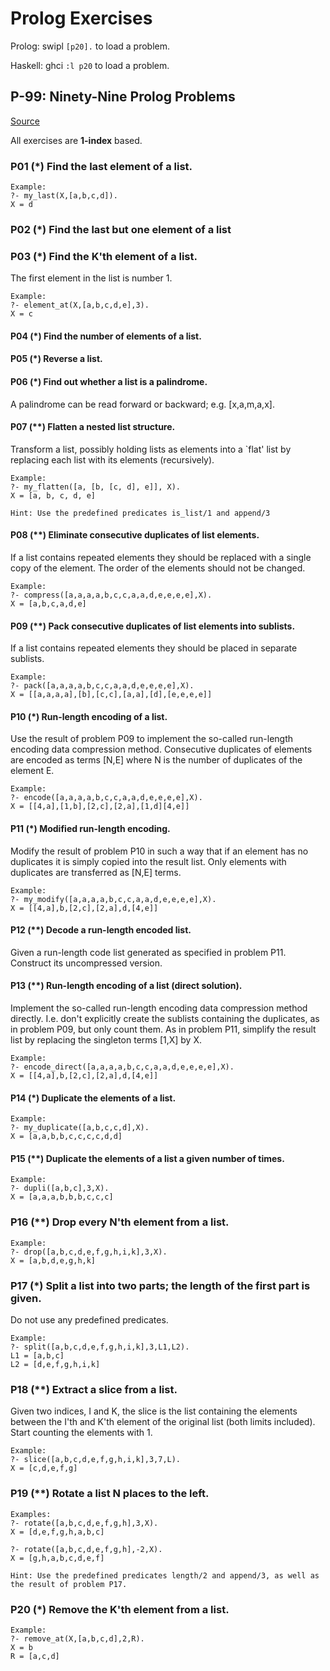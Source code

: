 # Prolog Exercises

Prolog: swipl
`[p20].` to load a problem.

Haskell: ghci
`:l p20` to load a problem.

## P-99: Ninety-Nine Prolog Problems
[Source](https://www.ic.unicamp.br/~meidanis/courses/mc336/2009s2/prolog/problemas/)

All exercises are **1-index** based.

### P01 (*) Find the last element of a list.
    
    Example:
    ?- my_last(X,[a,b,c,d]).
    X = d

### P02 (*) Find the last but one element of a list

### P03 (*) Find the K'th element of a list.
The first element in the list is number 1.

    Example:
    ?- element_at(X,[a,b,c,d,e],3).
    X = c

#### P04 (*) Find the number of elements of a list.

#### P05 (*) Reverse a list.

#### P06 (*) Find out whether a list is a palindrome.
A palindrome can be read forward or backward; e.g. [x,a,m,a,x].

#### P07 (**) Flatten a nested list structure.
Transform a list, possibly holding lists as elements into a `flat' list by replacing each list with its elements (recursively).

    Example:
    ?- my_flatten([a, [b, [c, d], e]], X).
    X = [a, b, c, d, e]

    Hint: Use the predefined predicates is_list/1 and append/3

#### P08 (**) Eliminate consecutive duplicates of list elements.
If a list contains repeated elements they should be replaced with a single copy of the element. The order of the elements should not be changed.

    Example:
    ?- compress([a,a,a,a,b,c,c,a,a,d,e,e,e,e],X).
    X = [a,b,c,a,d,e]

#### P09 (**) Pack consecutive duplicates of list elements into sublists.
If a list contains repeated elements they should be placed in separate sublists.

    Example:
    ?- pack([a,a,a,a,b,c,c,a,a,d,e,e,e,e],X).
    X = [[a,a,a,a],[b],[c,c],[a,a],[d],[e,e,e,e]]

#### P10 (*) Run-length encoding of a list.
Use the result of problem P09 to implement the so-called run-length encoding data compression method. Consecutive duplicates of elements are encoded as terms [N,E] where N is the number of duplicates of the element E.

    Example:
    ?- encode([a,a,a,a,b,c,c,a,a,d,e,e,e,e],X).
    X = [[4,a],[1,b],[2,c],[2,a],[1,d][4,e]]

#### P11 (*) Modified run-length encoding.
Modify the result of problem P10 in such a way that if an element has no duplicates it is simply copied into the result list. Only elements with duplicates are transferred as [N,E] terms.

    Example:
    ?- my_modify([a,a,a,a,b,c,c,a,a,d,e,e,e,e],X).
    X = [[4,a],b,[2,c],[2,a],d,[4,e]]

#### P12 (**) Decode a run-length encoded list.
Given a run-length code list generated as specified in problem P11. Construct its uncompressed version.

#### P13 (**) Run-length encoding of a list (direct solution).
Implement the so-called run-length encoding data compression method directly. 
I.e. don't explicitly create the sublists containing the duplicates, as in problem P09, but only count them. 
As in problem P11, simplify the result list by replacing the singleton terms [1,X] by X.

    Example:
    ?- encode_direct([a,a,a,a,b,c,c,a,a,d,e,e,e,e],X).
    X = [[4,a],b,[2,c],[2,a],d,[4,e]]

#### P14 (*) Duplicate the elements of a list.
    
    Example:
    ?- my_duplicate([a,b,c,c,d],X).
    X = [a,a,b,b,c,c,c,c,d,d]
     
#### P15 (**) Duplicate the elements of a list a given number of times.
    
    Example:
    ?- dupli([a,b,c],3,X).
    X = [a,a,a,b,b,b,c,c,c]

### P16 (**) Drop every N'th element from a list.

    Example:
    ?- drop([a,b,c,d,e,f,g,h,i,k],3,X).
    X = [a,b,d,e,g,h,k]

### P17 (*) Split a list into two parts; the length of the first part is given.
Do not use any predefined predicates.

    Example:
    ?- split([a,b,c,d,e,f,g,h,i,k],3,L1,L2).
    L1 = [a,b,c]
    L2 = [d,e,f,g,h,i,k]
 
### P18 (**) Extract a slice from a list.
Given two indices, I and K, the slice is the list containing the elements between the I'th and K'th element of the original list (both limits included). Start counting the elements with 1.

    Example:
    ?- slice([a,b,c,d,e,f,g,h,i,k],3,7,L).
    X = [c,d,e,f,g]

### P19 (**) Rotate a list N places to the left.

    Examples:
    ?- rotate([a,b,c,d,e,f,g,h],3,X).
    X = [d,e,f,g,h,a,b,c]

    ?- rotate([a,b,c,d,e,f,g,h],-2,X).
    X = [g,h,a,b,c,d,e,f]

    Hint: Use the predefined predicates length/2 and append/3, as well as the result of problem P17.

### P20 (*) Remove the K'th element from a list.
    
    Example:
    ?- remove_at(X,[a,b,c,d],2,R).
    X = b
    R = [a,c,d]
